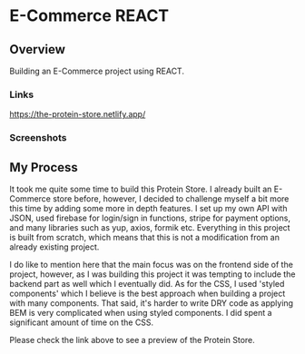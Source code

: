 # E-Commerce REACT


## Overview

Building an E-Commerce project using REACT.

### Links

https://the-protein-store.netlify.app/

### Screenshots

## My Process

It took me quite some time to build this Protein Store. I already built an E-Commerce store before, however, I decided to challenge myself a bit more this time by adding some more in depth features.
I set up my own API with JSON, used firebase for login/sign in functions, stripe for payment options, and many libraries such as yup, axios, formik etc. Everything in this project is built from scratch, which means that this is not a modification from an already existing project.

I do like to mention here that the main focus was on the frontend side of the project, however, as I was building this project it was tempting to include the backend part as well which I eventually did. As for the CSS, I used 'styled components' which I believe is the best approach when building a project with many components. That said, it's harder to write DRY code as applying BEM is very complicated when using styled components. I did spent a significant amount of time on the CSS.

Please check the link above to see a preview of the Protein Store.

